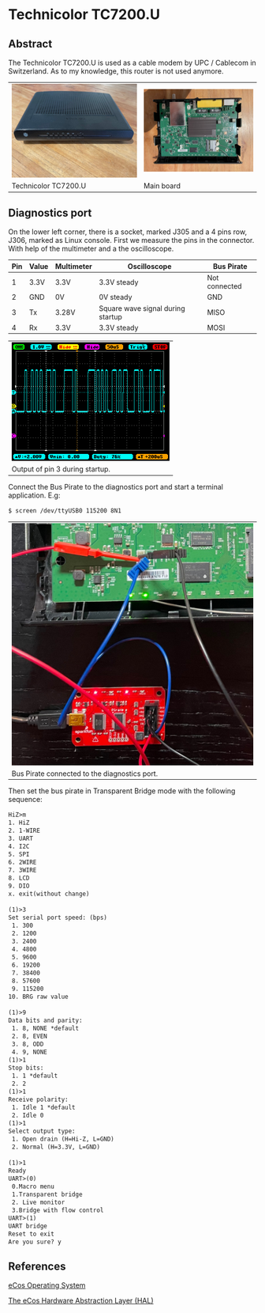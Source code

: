 # Technicolor TC7200.U

## Abstract

The Technicolor TC7200.U is used as a cable modem by UPC / Cablecom in Switzerland. As to my knowledge, this router is not used anymore. 

|   |  |
|---|---|
|![](./images/IMG_0700.jpg)|![IMG_0704](./images/IMG_0704.jpg)|
| Technicolor TC7200.U|Main board|

## Diagnostics port

On the lower left corner, there is a socket, marked J305 and a 4 pins row, J306, marked as Linux console. First we measure the pins in the connector. With help of the multimeter and a the oscilloscope.

| Pin | Value | Multimeter | Oscilloscope                      |Bus Pirate|
| ---- | ----- | ---------- | --------------------------------- |---|
| 1    | 3.3V  | 3.3V       | 3.3V steady                       |Not connected |
| 2    | GND   | 0V         | 0V steady                         |GND |
| 3    | Tx    | 3.28V      | Square wave signal during startup |MISO|
| 4    | Rx    | 3.3V       | 3.3V steady                       |MOSI|

| |
|--|
|![osc_diag_tx](./images/osc_diag_tx.png)|
| Output of pin 3 during startup. |


Connect the Bus Pirate to the diagnostics port and start a terminal application. E.g:

```bash
$ screen /dev/ttyUSB0 115200 8N1
```
| |
|--|
|![osc_diag_tx](./images/IMG_0743.jpg)|
| Bus Pirate connected to the diagnostics port. |

Then set the bus pirate in Transparent Bridge mode with the following sequence:

```
HiZ>m
1. HiZ
2. 1-WIRE
3. UART
4. I2C
5. SPI
6. 2WIRE
7. 3WIRE
8. LCD
9. DIO
x. exit(without change)

(1)>3
Set serial port speed: (bps)
 1. 300
 2. 1200
 3. 2400
 4. 4800
 5. 9600
 6. 19200
 7. 38400
 8. 57600
 9. 115200
10. BRG raw value

(1)>9
Data bits and parity:
 1. 8, NONE *default
 2. 8, EVEN
 3. 8, ODD
 4. 9, NONE
(1)>1
Stop bits:
 1. 1 *default
 2. 2
(1)>1
Receive polarity:
 1. Idle 1 *default
 2. Idle 0
(1)>1
Select output type:
 1. Open drain (H=Hi-Z, L=GND)
 2. Normal (H=3.3V, L=GND)

(1)>1
Ready
UART>(0)
 0.Macro menu
 1.Transparent bridge
 2. Live monitor
 3.Bridge with flow control
UART>(1)
UART bridge
Reset to exit
Are you sure? y
```








## References

[eCos Operating System](http://ecos.sourceware.org)

[The eCos Hardware Abstraction Layer (HAL)](http://ecos.sourceware.org/ecos/docs-1.3.1/ref/ecos-ref.b.html)


```

```